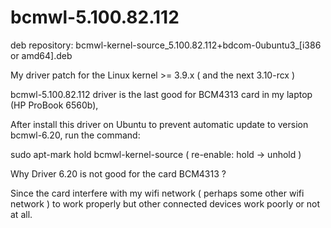 bcmwl-5.100.82.112
============

deb repository: bcmwl-kernel-source_5.100.82.112+bdcom-0ubuntu3_[i386 or amd64].deb

My driver patch for the Linux kernel >= 3.9.x ( and the next 3.10-rcx )

bcmwl-5.100.82.112 driver is the last good for BCM4313 card in my laptop (HP ProBook 6560b),

After install this driver on Ubuntu to prevent automatic update to version bcmwl-6.20, run the command:

sudo apt-mark hold bcmwl-kernel-source ( re-enable: hold -> unhold )

Why Driver 6.20 is not good for the card BCM4313 ?

Since the card interfere with my wifi network ( perhaps some other wifi network ) to work properly
but other connected devices work poorly or not at all.
